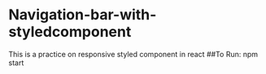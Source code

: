 # Navigation-bar-with-styledcomponent

   This is a practice on responsive styled component in react
   ##To Run: npm start
